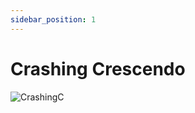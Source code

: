 ```yaml
---
sidebar_position: 1
---
```


# Crashing Crescendo

![CrashingC](https://vwiki.valorserver.com/api/item/picture/crashing%20crescendo)

